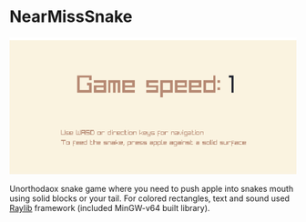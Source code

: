 # NearMissSnake
![](https://github.com/nezvers/Games_in_C/raw/main/NearMissSnake/Preview.gif)

Unorthodaox snake game where you need to push apple into snakes mouth using solid blocks or your tail.
For colored rectangles, text and sound used [Raylib](https://github.com/raysan5/raylib) framework (included MinGW-v64 built library).
